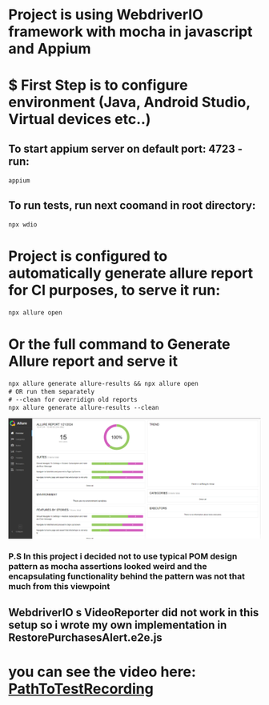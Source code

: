 # Project is using WebdriverIO framework with mocha in javascript and Appium 
 
# $ First Step is to configure environment (Java, Android Studio, Virtual devices etc..)

## To start appium server on default port: 4723 - run:
```
appium
```
## To run tests, run next coomand in root directory:
```
npx wdio
```


# Project is configured to automatically generate allure report for CI purposes, to serve it run:

```
npx allure open
```

# Or the full command to Generate Allure report and serve it 
```
npx allure generate allure-results && npx allure open
# OR run them separately
# --clean for overridign old reports
npx allure generate allure-results --clean
```
![Screenshot](allure.png)


### P.S In this project i decided not to use typical POM design pattern as mocha assertions looked weird and the encapsulating functionality behind the pattern was not that much from this viewpoint

## WebdriverIO s VideoReporter did not work in this setup so i wrote my own implementation in RestorePurchasesAlert.e2e.js


# you can see the video here: [PathToTestRecording](./videos/Alert%20should%20disappear%20after%20accepting%20it.mp4)